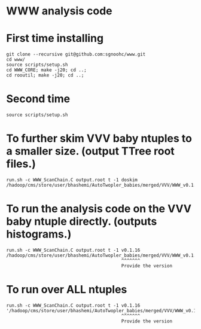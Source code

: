 # WWW analysis code

# First time installing

    git clone --recursive git@github.com:sgnoohc/www.git
    cd www/
    source scripts/setup.sh
    cd WWW_CORE; make -j20; cd ..;
    cd rooutil; make -j20; cd ..;

# Second time

    source scripts/setup.sh

# To further skim VVV baby ntuples to a smaller size. (output TTree root files.)

    run.sh -c WWW_ScanChain.C output.root t -1 doskim /hadoop/cms/store/user/bhashemi/AutoTwopler_babies/merged/VVV/WWW_v0.1.16/skim/www_2l_ext1_mia_skim_1.root

# To run the analysis code on the VVV baby ntuple directly. (outputs histograms.)

    run.sh -c WWW_ScanChain.C output.root t -1 v0.1.16 /hadoop/cms/store/user/bhashemi/AutoTwopler_babies/merged/VVV/WWW_v0.1.16/skim/www_2l_ext1_mia_skim_1.root
                                               ^^^^^^^
                                               Provide the version

# To run over ALL ntuples

    run.sh -c WWW_ScanChain.C output.root t -1 v0.1.16 '/hadoop/cms/store/user/bhashemi/AutoTwopler_babies/merged/VVV/WWW_v0.1.16/skim/*.root'
                                               ^^^^^^^
                                               Provide the version
